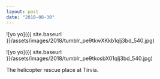 ```yaml
---
layout: post
date: "2018-08-30"
---
```


![yo yo]({{ site.baseurl }}/assets/images/2018/tumblr_pe9tkwXKkb1qlj3bd_540.jpg)

![yo yo]({{ site.baseurl }}/assets/images/2018/tumblr_pe9tkosbX01qlj3bd_540.jpg)

The helicopter rescue place at Tírvia.
